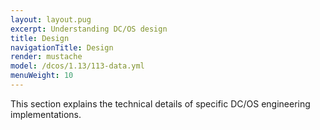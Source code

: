 ```yaml
---
layout: layout.pug
excerpt: Understanding DC/OS design
title: Design
navigationTitle: Design
render: mustache
model: /dcos/1.13/113-data.yml
menuWeight: 10
---
```


This section explains the technical details of specific DC/OS engineering implementations.
